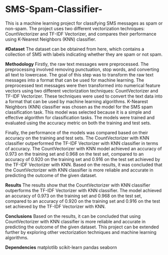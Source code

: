 # SMS-Spam-Classifier-

This is a machine learning project for classifying SMS messages as spam or non-spam. The project uses two different vectorization techniques: CountVectorizer and TF-IDF Vectorizer, and compares their performance using K-Nearest Neighbors (KNN) classifier.

**#Dataset**
The dataset can be obtained from here, which contains a collection of SMS with labels indicating whether they are spam or not spam.

**Methodology**
Firstly, the raw text messages were preprocessed. The preprocessing involved removing punctuation, stop words, and converting all text to lowercase. The goal of this step was to transform the raw text messages into a format that can be used for machine learning. The preprocessed text messages were then transformed into numerical feature vectors using two different vectorization techniques: CountVectorizer and TF-IDF Vectorizer. These techniques were used to convert the text data into a format that can be used by machine learning algorithms. K-Nearest Neighbors (KNN) classifier was chosen as the model for the SMS spam classification task. This model was selected because it is a simple and effective algorithm for classification tasks. The models were trained and evaluated using the accuracy metric on both the training and test sets.

Finally, the performance of the models was compared based on their accuracy on the training and test sets. The CountVectorizer with KNN classifier outperformed the TF-IDF Vectorizer with KNN classifier in terms of accuracy. The CountVectorizer with KNN model achieved an accuracy of 0.973 on the training set and 0.968 on the test set, compared to an accuracy of 0.920 on the training set and 0.916 on the test set achieved by the TF-IDF Vectorizer with KNN. Based on the results, it was concluded that the CountVectorizer with KNN classifier is more reliable and accurate in predicting the outcome of the given dataset.

**Results**
The results show that the CountVectorizer with KNN classifier outperforms the TF-IDF Vectorizer with KNN classifier. The model achieved an accuracy of 0.973 on the training set and 0.968 on the test set, compared to an accuracy of 0.920 on the training set and 0.916 on the test set achieved by the TF-IDF Vectorizer with KNN.

**Conclusions**
Based on the results, it can be concluded that using CountVectorizer with KNN classifier is more reliable and accurate in predicting the outcome of the given dataset. This project can be extended further by exploring other vectorization techniques and machine learning algorithms.

**Dependencies**
matplotlib
scikit-learn
pandas
seaborn


